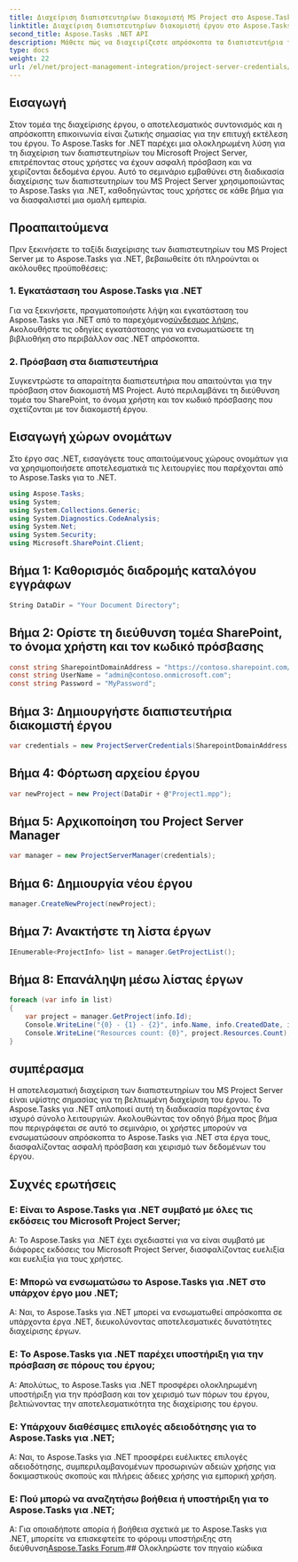 ```yaml
---
title: Διαχείριση διαπιστευτηρίων διακομιστή MS Project στο Aspose.Tasks
linktitle: Διαχείριση διαπιστευτηρίων διακομιστή έργου στο Aspose.Tasks
second_title: Aspose.Tasks .NET API
description: Μάθετε πώς να διαχειρίζεστε απρόσκοπτα τα διαπιστευτήρια του MS Project Server με το Aspose.Tasks για .NET. Βελτίωση της αποτελεσματικότητας διαχείρισης έργου.
type: docs
weight: 22
url: /el/net/project-management-integration/project-server-credentials/
---
```

## Εισαγωγή
Στον τομέα της διαχείρισης έργου, ο αποτελεσματικός συντονισμός και η απρόσκοπτη επικοινωνία είναι ζωτικής σημασίας για την επιτυχή εκτέλεση του έργου. Το Aspose.Tasks for .NET παρέχει μια ολοκληρωμένη λύση για τη διαχείριση των διαπιστευτηρίων του Microsoft Project Server, επιτρέποντας στους χρήστες να έχουν ασφαλή πρόσβαση και να χειρίζονται δεδομένα έργου. Αυτό το σεμινάριο εμβαθύνει στη διαδικασία διαχείρισης των διαπιστευτηρίων του MS Project Server χρησιμοποιώντας το Aspose.Tasks για .NET, καθοδηγώντας τους χρήστες σε κάθε βήμα για να διασφαλιστεί μια ομαλή εμπειρία.
## Προαπαιτούμενα
Πριν ξεκινήσετε το ταξίδι διαχείρισης των διαπιστευτηρίων του MS Project Server με το Aspose.Tasks για .NET, βεβαιωθείτε ότι πληρούνται οι ακόλουθες προϋποθέσεις:
### 1. Εγκατάσταση του Aspose.Tasks για .NET
 Για να ξεκινήσετε, πραγματοποιήστε λήψη και εγκατάσταση του Aspose.Tasks για .NET από το παρεχόμενο[σύνδεσμος λήψης](https://releases.aspose.com/tasks/net/), Ακολουθήστε τις οδηγίες εγκατάστασης για να ενσωματώσετε τη βιβλιοθήκη στο περιβάλλον σας .NET απρόσκοπτα.
### 2. Πρόσβαση στα διαπιστευτήρια
Συγκεντρώστε τα απαραίτητα διαπιστευτήρια που απαιτούνται για την πρόσβαση στον διακομιστή MS Project. Αυτό περιλαμβάνει τη διεύθυνση τομέα του SharePoint, το όνομα χρήστη και τον κωδικό πρόσβασης που σχετίζονται με τον διακομιστή έργου.

## Εισαγωγή χώρων ονομάτων
Στο έργο σας .NET, εισαγάγετε τους απαιτούμενους χώρους ονομάτων για να χρησιμοποιήσετε αποτελεσματικά τις λειτουργίες που παρέχονται από το Aspose.Tasks για το .NET.

```csharp
using Aspose.Tasks;
using System;
using System.Collections.Generic;
using System.Diagnostics.CodeAnalysis;
using System.Net;
using System.Security;
using Microsoft.SharePoint.Client;

```

## Βήμα 1: Καθορισμός διαδρομής καταλόγου εγγράφων
```csharp
String DataDir = "Your Document Directory";
```
## Βήμα 2: Ορίστε τη διεύθυνση τομέα SharePoint, το όνομα χρήστη και τον κωδικό πρόσβασης
```csharp
const string SharepointDomainAddress = "https://contoso.sharepoint.com/sites/pwa";
const string UserName = "admin@contoso.onmicrosoft.com";
const string Password = "MyPassword";
```
## Βήμα 3: Δημιουργήστε διαπιστευτήρια διακομιστή έργου
```csharp
var credentials = new ProjectServerCredentials(SharepointDomainAddress, UserName, Password);
```
## Βήμα 4: Φόρτωση αρχείου έργου
```csharp
var newProject = new Project(DataDir + @"Project1.mpp");
```
## Βήμα 5: Αρχικοποίηση του Project Server Manager
```csharp
var manager = new ProjectServerManager(credentials);
```
## Βήμα 6: Δημιουργία νέου έργου
```csharp
manager.CreateNewProject(newProject);
```
## Βήμα 7: Ανακτήστε τη λίστα έργων
```csharp
IEnumerable<ProjectInfo> list = manager.GetProjectList();
```
## Βήμα 8: Επανάληψη μέσω λίστας έργων
```csharp
foreach (var info in list)
{
    var project = manager.GetProject(info.Id);
    Console.WriteLine("{0} - {1} - {2}", info.Name, info.CreatedDate, info.LastSavedDate);
    Console.WriteLine("Resources count: {0}", project.Resources.Count);
}
```

## συμπέρασμα
Η αποτελεσματική διαχείριση των διαπιστευτηρίων του MS Project Server είναι υψίστης σημασίας για τη βελτιωμένη διαχείριση του έργου. Το Aspose.Tasks για .NET απλοποιεί αυτή τη διαδικασία παρέχοντας ένα ισχυρό σύνολο λειτουργιών. Ακολουθώντας τον οδηγό βήμα προς βήμα που περιγράφεται σε αυτό το σεμινάριο, οι χρήστες μπορούν να ενσωματώσουν απρόσκοπτα το Aspose.Tasks για .NET στα έργα τους, διασφαλίζοντας ασφαλή πρόσβαση και χειρισμό των δεδομένων του έργου.
## Συχνές ερωτήσεις
### Ε: Είναι το Aspose.Tasks για .NET συμβατό με όλες τις εκδόσεις του Microsoft Project Server;
Α: Το Aspose.Tasks για .NET έχει σχεδιαστεί για να είναι συμβατό με διάφορες εκδόσεις του Microsoft Project Server, διασφαλίζοντας ευελιξία και ευελιξία για τους χρήστες.
### Ε: Μπορώ να ενσωματώσω το Aspose.Tasks για .NET στο υπάρχον έργο μου .NET;
Α: Ναι, το Aspose.Tasks για .NET μπορεί να ενσωματωθεί απρόσκοπτα σε υπάρχοντα έργα .NET, διευκολύνοντας αποτελεσματικές δυνατότητες διαχείρισης έργων.
### Ε: Το Aspose.Tasks για .NET παρέχει υποστήριξη για την πρόσβαση σε πόρους του έργου;
Α: Απολύτως, το Aspose.Tasks για .NET προσφέρει ολοκληρωμένη υποστήριξη για την πρόσβαση και τον χειρισμό των πόρων του έργου, βελτιώνοντας την αποτελεσματικότητα της διαχείρισης του έργου.
### Ε: Υπάρχουν διαθέσιμες επιλογές αδειοδότησης για το Aspose.Tasks για .NET;
Α: Ναι, το Aspose.Tasks για .NET προσφέρει ευέλικτες επιλογές αδειοδότησης, συμπεριλαμβανομένων προσωρινών αδειών χρήσης για δοκιμαστικούς σκοπούς και πλήρεις άδειες χρήσης για εμπορική χρήση.
### Ε: Πού μπορώ να αναζητήσω βοήθεια ή υποστήριξη για το Aspose.Tasks για .NET;
 Α: Για οποιαδήποτε απορία ή βοήθεια σχετικά με το Aspose.Tasks για .NET, μπορείτε να επισκεφτείτε το φόρουμ υποστήριξης στη διεύθυνση[Aspose.Tasks Forum](https://forum.aspose.com/c/tasks/15).## Ολοκληρώστε τον πηγαίο κώδικα